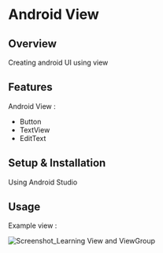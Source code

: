 # Android View

## Overview
Creating android UI using view

## Features
Android View :
- Button
- TextView
- EditText

## Setup & Installation
Using Android Studio

## Usage
Example view :

![Screenshot_Learning View and ViewGroup](https://user-images.githubusercontent.com/56164259/68088598-59b20f80-fe93-11e9-852d-100761101929.png)
